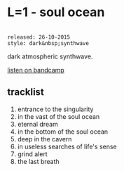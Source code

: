 # L=1 - soul ocean

```

released: 26-10-2015
style: dark&nbsp;synthwave
```

dark atmospheric synthwave.

[listen on bandcamp](https://haelsorisk.bandcamp.com/album/soul-ocean)

## tracklist

1. entrance to the singularity
2. in the vast of the soul ocean
3. eternal dream
4. in the bottom of the soul ocean
5. deep in the cavern
6. in useless searches of life's sense
7. grind alert
8. the last breath
